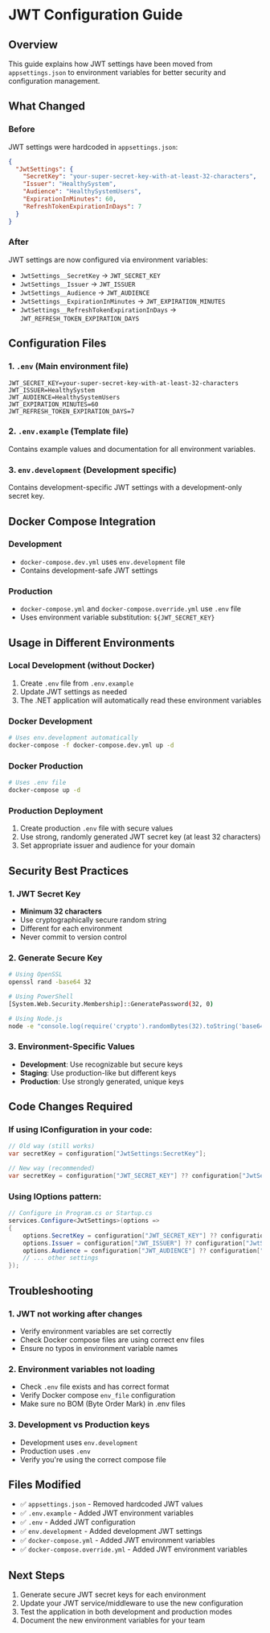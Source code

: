 # JWT Configuration Guide

## Overview
This guide explains how JWT settings have been moved from `appsettings.json` to environment variables for better security and configuration management.

## What Changed

### Before
JWT settings were hardcoded in `appsettings.json`:
```json
{
  "JwtSettings": {
    "SecretKey": "your-super-secret-key-with-at-least-32-characters",
    "Issuer": "HealthySystem",
    "Audience": "HealthySystemUsers",
    "ExpirationInMinutes": 60,
    "RefreshTokenExpirationInDays": 7
  }
}
```

### After
JWT settings are now configured via environment variables:
- `JwtSettings__SecretKey` → `JWT_SECRET_KEY`
- `JwtSettings__Issuer` → `JWT_ISSUER`
- `JwtSettings__Audience` → `JWT_AUDIENCE`
- `JwtSettings__ExpirationInMinutes` → `JWT_EXPIRATION_MINUTES`
- `JwtSettings__RefreshTokenExpirationInDays` → `JWT_REFRESH_TOKEN_EXPIRATION_DAYS`

## Configuration Files

### 1. `.env` (Main environment file)
```env
JWT_SECRET_KEY=your-super-secret-key-with-at-least-32-characters
JWT_ISSUER=HealthySystem
JWT_AUDIENCE=HealthySystemUsers
JWT_EXPIRATION_MINUTES=60
JWT_REFRESH_TOKEN_EXPIRATION_DAYS=7
```

### 2. `.env.example` (Template file)
Contains example values and documentation for all environment variables.

### 3. `env.development` (Development specific)
Contains development-specific JWT settings with a development-only secret key.

## Docker Compose Integration

### Development
- `docker-compose.dev.yml` uses `env.development` file
- Contains development-safe JWT settings

### Production
- `docker-compose.yml` and `docker-compose.override.yml` use `.env` file
- Uses environment variable substitution: `${JWT_SECRET_KEY}`

## Usage in Different Environments

### Local Development (without Docker)
1. Create `.env` file from `.env.example`
2. Update JWT settings as needed
3. The .NET application will automatically read these environment variables

### Docker Development
```bash
# Uses env.development automatically
docker-compose -f docker-compose.dev.yml up -d
```

### Docker Production
```bash
# Uses .env file
docker-compose up -d
```

### Production Deployment
1. Create production `.env` file with secure values
2. Use strong, randomly generated JWT secret key (at least 32 characters)
3. Set appropriate issuer and audience for your domain

## Security Best Practices

### 1. JWT Secret Key
- **Minimum 32 characters**
- Use cryptographically secure random string
- Different for each environment
- Never commit to version control

### 2. Generate Secure Key
```bash
# Using OpenSSL
openssl rand -base64 32

# Using PowerShell
[System.Web.Security.Membership]::GeneratePassword(32, 0)

# Using Node.js
node -e "console.log(require('crypto').randomBytes(32).toString('base64'))"
```

### 3. Environment-Specific Values
- **Development**: Use recognizable but secure keys
- **Staging**: Use production-like but different keys
- **Production**: Use strongly generated, unique keys

## Code Changes Required

### If using IConfiguration in your code:
```csharp
// Old way (still works)
var secretKey = configuration["JwtSettings:SecretKey"];

// New way (recommended)
var secretKey = configuration["JWT_SECRET_KEY"] ?? configuration["JwtSettings:SecretKey"];
```

### Using IOptions pattern:
```csharp
// Configure in Program.cs or Startup.cs
services.Configure<JwtSettings>(options =>
{
    options.SecretKey = configuration["JWT_SECRET_KEY"] ?? configuration["JwtSettings:SecretKey"];
    options.Issuer = configuration["JWT_ISSUER"] ?? configuration["JwtSettings:Issuer"];
    options.Audience = configuration["JWT_AUDIENCE"] ?? configuration["JwtSettings:Audience"];
    // ... other settings
});
```

## Troubleshooting

### 1. JWT not working after changes
- Verify environment variables are set correctly
- Check Docker compose files are using correct env files
- Ensure no typos in environment variable names

### 2. Environment variables not loading
- Check `.env` file exists and has correct format
- Verify Docker compose `env_file` configuration
- Make sure no BOM (Byte Order Mark) in .env files

### 3. Development vs Production keys
- Development uses `env.development`
- Production uses `.env`
- Verify you're using the correct compose file

## Files Modified
- ✅ `appsettings.json` - Removed hardcoded JWT values
- ✅ `.env.example` - Added JWT environment variables
- ✅ `.env` - Added JWT configuration
- ✅ `env.development` - Added development JWT settings
- ✅ `docker-compose.yml` - Added JWT environment variables
- ✅ `docker-compose.override.yml` - Added JWT environment variables

## Next Steps
1. Generate secure JWT secret keys for each environment
2. Update your JWT service/middleware to use the new configuration
3. Test the application in both development and production modes
4. Document the new environment variables for your team
